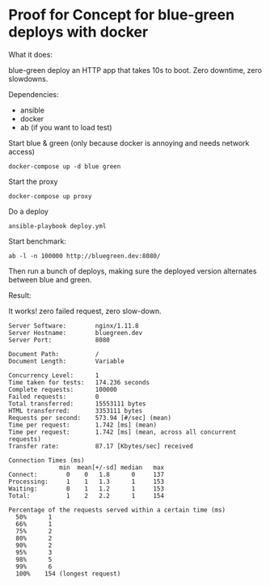 # Proof for Concept for blue-green deploys with docker

What it does:

blue-green deploy an HTTP app that takes 10s to boot. Zero downtime, zero slowdowns.

Dependencies:
- ansible
- docker
- ab (if you want to load test)

Start blue & green (only because docker is annoying and needs network
access)

```
docker-compose up -d blue green
```

Start the proxy

```
docker-compose up proxy
```

Do a deploy

```
ansible-playbook deploy.yml
```

Start benchmark:

```
ab -l -n 100000 http://bluegreen.dev:8080/
```

Then run a bunch of deploys, making sure the deployed version
alternates between blue and green.

Result:

It works! zero failed request, zero slow-down.

```
Server Software:        nginx/1.11.8
Server Hostname:        bluegreen.dev
Server Port:            8080

Document Path:          /
Document Length:        Variable

Concurrency Level:      1
Time taken for tests:   174.236 seconds
Complete requests:      100000
Failed requests:        0
Total transferred:      15553111 bytes
HTML transferred:       3353111 bytes
Requests per second:    573.94 [#/sec] (mean)
Time per request:       1.742 [ms] (mean)
Time per request:       1.742 [ms] (mean, across all concurrent requests)
Transfer rate:          87.17 [Kbytes/sec] received

Connection Times (ms)
              min  mean[+/-sd] median   max
Connect:        0    0   1.8      0     137
Processing:     1    1   1.3      1     153
Waiting:        0    1   1.2      1     153
Total:          1    2   2.2      1     154

Percentage of the requests served within a certain time (ms)
  50%      1
  66%      1
  75%      2
  80%      2
  90%      2
  95%      3
  98%      5
  99%      6
  100%    154 (longest request)
```
